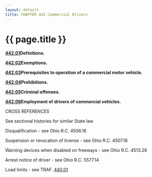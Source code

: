 ```yaml
---
layout: default 
title: CHAPTER 442 Commercial Drivers
---
```


{{ page.title }}
================

[**442.01**](25e5f92b.html)**Definitions.**

[**442.02**](26123ca8.html)**Exemptions.**

[**442.03**](2615ae3b.html)**Prerequisites to operation of a commercial
motor vehicle.**

[**442.04**](262b8aa2.html)**Prohibitions.**

[**442.05**](2634def4.html)**Criminal offenses.**

[**442.06**](264772ee.html)**Employment of drivers of commercial
vehicles.**

CROSS REFERENCES

See sectional histories for similar State law

Disqualification - see Ohio R.C. 4506.16

Suspension or revocation of license - see Ohio R.C. 4507.16

Warning devices when disabled on freeways - see Ohio R.C. 4513.28

Arrest notice of driver - see Ohio R.C. 5577.14

Load limits - see TRAF. [440.01](254a0d6f.html)
